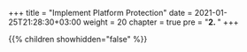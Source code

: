 +++
title = "Implement Platform Protection"
date = 2021-01-25T21:28:30+03:00
weight = 20
chapter = true
pre = "<b>2. </b>"
+++

{{% children showhidden="false" %}}